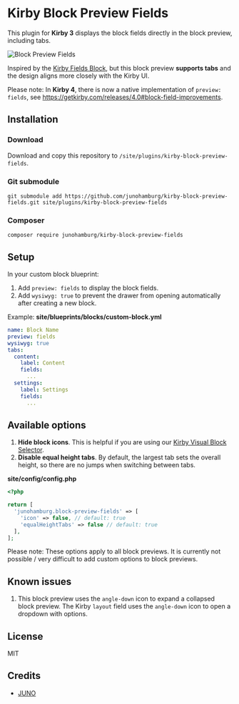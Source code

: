 # Kirby Block Preview Fields

This plugin for **Kirby 3** displays the block fields directly in the block preview, including tabs.

![Block Preview Fields](https://github.com/junohamburg/kirby-block-preview-fields/assets/77532479/39e559e4-f342-4110-b915-fcaf5fa5e095)

Inspired by the [Kirby Fields Block](https://github.com/jongacnik/kirby-fields-block), but this block preview **supports tabs** and the design aligns more closely with the Kirby UI.

Please note: In **Kirby 4**, there is now a native implementation of `preview: fields`, see https://getkirby.com/releases/4.0#block-field-improvements.

## Installation

### Download

Download and copy this repository to `/site/plugins/kirby-block-preview-fields`.

### Git submodule

```
git submodule add https://github.com/junohamburg/kirby-block-preview-fields.git site/plugins/kirby-block-preview-fields
```

### Composer

```
composer require junohamburg/kirby-block-preview-fields
```

## Setup

In your custom block blueprint:

1. Add `preview: fields` to display the block fields.
2. Add `wysiwyg: true` to prevent the drawer from opening automatically after creating a new block.

Example: **site/blueprints/blocks/custom-block.yml**

```yml
name: Block Name
preview: fields
wysiwyg: true
tabs:
  content:
    label: Content
    fields:
      ...
  settings:
    label: Settings
    fields:
      ...
```

## Available options

1. **Hide block icons**. This is helpful if you are using our [Kirby Visual Block Selector](https://github.com/junohamburg/kirby-visual-block-selector).
2. **Disable equal height tabs**. By default, the largest tab sets the overall height, so there are no jumps when switching between tabs.

**site/config/config.php**

```php
<?php

return [
  'junohamburg.block-preview-fields' => [
    'icon' => false, // default: true
    'equalHeightTabs' => false // default: true
  ],
];
```

Please note: These options apply to all block previews. It is currently not possible / very difficult to add custom options to block previews.

## Known issues

1. This block preview uses the `angle-down` icon to expand a collapsed block preview. The Kirby `layout` field uses the `angle-down` icon to open a dropdown with options.

## License

MIT

## Credits

- [JUNO](https://juno-hamburg.com)
